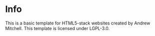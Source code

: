 # Info

This is a basic template for HTML5-stack websites created by Andrew Mitchell.
This template is licensed under LGPL-3.0.
